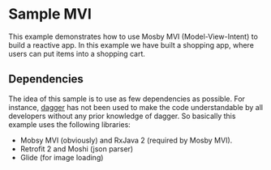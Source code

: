 # Sample MVI

This example demonstrates how to use Mosby MVI (Model-View-Intent) to build a reactive app.
In this example we have built a shopping app, where users can put items into a shopping cart.

## Dependencies
The idea of this sample is to use as few dependencies as possible. For instance,
[dagger](https://github.com/google/dagger) has not
been used to make the code understandable by all developers without any prior knowledge of dagger.
So basically this example uses the following libraries:
 - Mobsy MVI (obviously) and RxJava 2 (required by Mosby MVI).
 - Retrofit 2 and Moshi (json parser)
 - Glide (for image loading)